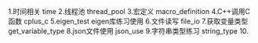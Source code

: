 1.时间相关
time
2.线程池
thread_pool
3.宏定义
macro_definition
4.C++调用C函数
cplus_c
5.eigen_test
eigen库练习使用
6.文件读写
file_io
7.获取变量类型
get_variable_type
8.json文件使用
json_use
9.字符串类型练习
string_type
10.